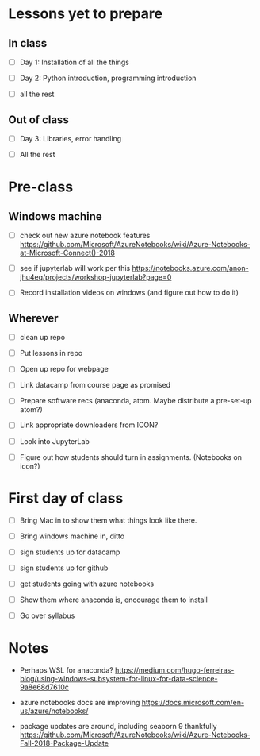 # Lessons yet to prepare

## In class

- [ ] Day 1: Installation of all the things

- [ ] Day 2: Python introduction, programming introduction

- [ ] all the rest

## Out of class

- [ ] Day 3: Libraries, error handling

- [ ] All the rest

# Pre-class

## Windows machine

- [ ] check out new azure notebook features https://github.com/Microsoft/AzureNotebooks/wiki/Azure-Notebooks-at-Microsoft-Connect()-2018

- [ ] see if jupyterlab will work per this https://notebooks.azure.com/anon-jhu4eq/projects/workshop-jupyterlab?page=0

- [ ] Record installation videos on windows (and figure out how to do it)


## Wherever

- [ ] clean up repo

- [ ] Put lessons in repo

- [ ] Open up repo for webpage

- [ ] Link datacamp from course page as promised

- [ ] Prepare software recs (anaconda, atom. Maybe distribute a pre-set-up atom?)

- [ ] Link appropriate downloaders from ICON?

- [ ] Look into JupyterLab

- [ ] Figure out how students should turn in assignments. (Notebooks on icon?)

# First day of class

- [ ] Bring Mac in to show them what things look like there.  

- [ ] Bring windows machine in, ditto

- [ ] sign students up for datacamp 

- [ ] sign students up for github

- [ ] get students going with azure notebooks

- [ ] Show them where anaconda is, encourage them to install

- [ ] Go over syllabus

# Notes

- Perhaps WSL for anaconda?  https://medium.com/hugo-ferreiras-blog/using-windows-subsystem-for-linux-for-data-science-9a8e68d7610c 

- azure notebooks docs are improving https://docs.microsoft.com/en-us/azure/notebooks/ 

- package updates are around, including seaborn 9 thankfully https://github.com/Microsoft/AzureNotebooks/wiki/Azure-Notebooks-Fall-2018-Package-Update 

